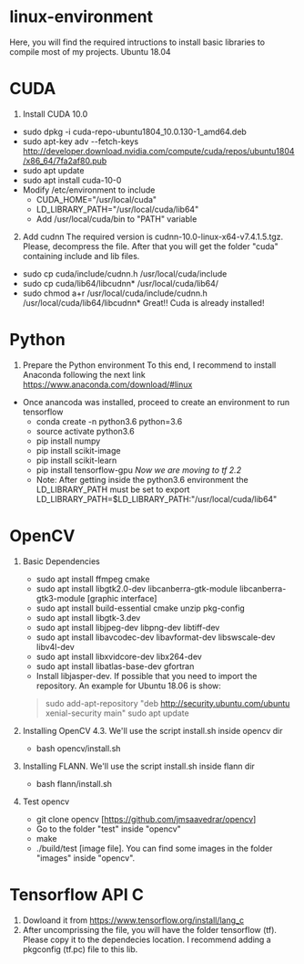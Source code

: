 # linux-environment
Here, you will find the required intructions to install basic libraries to compile most of my projects.
Ubuntu 18.04
# CUDA
1. Install CUDA 10.0
- sudo dpkg -i cuda-repo-ubuntu1804_10.0.130-1_amd64.deb
- sudo apt-key adv --fetch-keys http://developer.download.nvidia.com/compute/cuda/repos/ubuntu1804/x86_64/7fa2af80.pub
- sudo apt update
- sudo apt install cuda-10-0
- Modify /etc/environment to include
  - CUDA_HOME="/usr/local/cuda"
  - LD_LIBRARY_PATH="/usr/local/cuda/lib64"
  - Add /usr/local/cuda/bin to "PATH" variable
2. Add cudnn
The required version is cudnn-10.0-linux-x64-v7.4.1.5.tgz. Please, decompress the file. After that you will get the folder "cuda" containing include and lib files.
- sudo cp cuda/include/cudnn.h /usr/local/cuda/include
- sudo cp cuda/lib64/libcudnn*  /usr/local/cuda/lib64/
- sudo chmod a+r /usr/local/cuda/include/cudnn.h /usr/local/cuda/lib64/libcudnn*
Great!! Cuda is already installed!
# Python
1. Prepare the Python environment
To this end, I recommend to install Anaconda following the next link
https://www.anaconda.com/download/#linux
- Once anancoda was installed, proceed to create an environment to run tensorflow
  - conda create -n python3.6 python=3.6
  - source activate python3.6
  - pip install  numpy
  - pip install scikit-image
  - pip install scikit-learn  
  - pip install tensorflow-gpu *Now we are moving to tf 2.2*
  - Note: After getting inside the python3.6 environment the LD_LIBRARY_PATH must be set to export LD_LIBRARY_PATH=$LD_LIBRARY_PATH:"/usr/local/cuda/lib64"
# OpenCV
1. Basic Dependencies
    - sudo apt install ffmpeg cmake
    - sudo apt install libgtk2.0-dev  libcanberra-gtk-module libcanberra-gtk3-module [graphic interface]  
    - sudo apt install build-essential cmake unzip pkg-config
    - sudo apt install libgtk-3.dev
    - sudo apt install libjpeg-dev libpng-dev libtiff-dev
    - sudo apt install libavcodec-dev libavformat-dev libswscale-dev libv4l-dev
    - sudo apt install libxvidcore-dev libx264-dev
    - sudo apt install libatlas-base-dev gfortran
    - Install libjasper-dev. If possible that you need to import the repository. An example for Ubuntu 18.06 is show:
    >sudo add-apt-repository "deb http://security.ubuntu.com/ubuntu xenial-security main"
    >sudo apt update

2. Installing OpenCV 4.3.
We'll use the script install.sh inside opencv dir
    - bash opencv/install.sh 
3. Installing FLANN.
We'll use the script install.sh inside flann dir
    - bash flann/install.sh 
4. Test opencv
    - git clone opencv [https://github.com/jmsaavedrar/opencv]
    - Go to the folder "test" inside "opencv"
    - make
    - ./build/test [image file]. You can find some images in the folder "images" inside "opencv".
  
# Tensorflow API C
1. Dowloand it from https://www.tensorflow.org/install/lang_c
2. After uncomprissing the file, you will have the folder tensorflow (tf). Please copy it to the dependecies location. I recommend adding a pkgconfig (tf.pc) file to this lib. 






